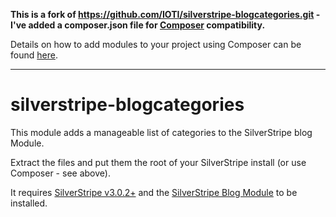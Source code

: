**This is a fork of https://github.com/IOTI/silverstripe-blogcategories.git - I've added a composer.json file for [Composer](http://getcomposer.org/) compatibility.**

Details on how to add modules to your project using Composer can be found [here](http://doc.silverstripe.org/framework/en/installation/composer).

***

silverstripe-blogcategories
===========================

This module adds a manageable list of categories to the SilverStripe blog Module.

Extract the files and put them the root of your SilverStripe install (or use Composer - see above).

It requires [SilverStripe v3.0.2+](http://www.silverstripe.org/) and the [SilverStripe Blog Module](https://github.com/silverstripe/silverstripe-blog) to be installed.